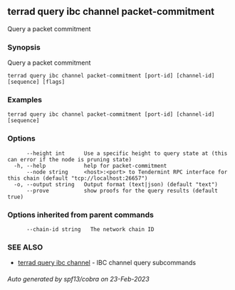 ## terrad query ibc channel packet-commitment

Query a packet commitment

### Synopsis

Query a packet commitment

```
terrad query ibc channel packet-commitment [port-id] [channel-id] [sequence] [flags]
```

### Examples

```
terrad query ibc channel packet-commitment [port-id] [channel-id] [sequence]
```

### Options

```
      --height int      Use a specific height to query state at (this can error if the node is pruning state)
  -h, --help            help for packet-commitment
      --node string     <host>:<port> to Tendermint RPC interface for this chain (default "tcp://localhost:26657")
  -o, --output string   Output format (text|json) (default "text")
      --prove           show proofs for the query results (default true)
```

### Options inherited from parent commands

```
      --chain-id string   The network chain ID
```

### SEE ALSO

* [terrad query ibc channel](terrad_query_ibc_channel.md)	 - IBC channel query subcommands

###### Auto generated by spf13/cobra on 23-Feb-2023
